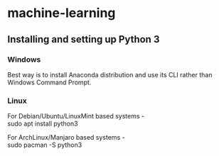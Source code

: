 # machine-learning

## Installing and setting up Python 3

### Windows
Best way is to install Anaconda distribution and use its CLI rather than Windows Command Prompt.

### Linux
For Debian/Ubuntu/LinuxMint based systems -  
  sudo apt install python3  
  
For ArchLinux/Manjaro based systems -  
  sudo pacman -S python3
